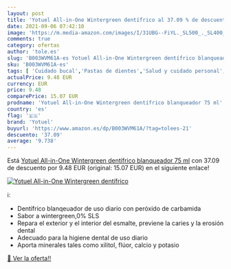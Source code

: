 ```yaml
---
layout: post
title: 'Yotuel All-in-One Wintergreen dentífrico al 37.09 % de descuento'
date: 2021-09-06 07:42:10
image: 'https://m.media-amazon.com/images/I/31UBG--FiYL._SL500_._SL400_.jpg'
comments: true
category: ofertas
author: 'tole.es'
slug: 'B003WVM61A-es Yotuel All-in-One Wintergreen dentífrico blanqueador 75 ml'
sku: 'B003WVM61A-es'
tags: [ 'Cuidado bucal','Pastas de dientes','Salud y cuidado personal','dentífrico','yotuel', ]
actualPrice: 9.48 EUR
currency: EUR
price: 9.48
comparePrice: 15.07 EUR
prodname: 'Yotuel All-in-One Wintergreen dentífrico blanqueador 75 ml'
country: 'es'
flag: '🇪🇸'
brand: 'Yotuel'
buyurl: 'https://www.amazon.es/dp/B003WVM61A/?tag=tolees-21'
descuento: '37.09'
average: '9.738'
---
```


Está [Yotuel All-in-One Wintergreen dentífrico blanqueador 75 ml](https://www.amazon.es/dp/B003WVM61A/?tag=tolees-21) con 37.09 de descuento por 9.48 EUR (original: 15.07 EUR) en el siguiente enlace!

[![Yotuel All-in-One Wintergreen dentífrico](https://m.media-amazon.com/images/I/31UBG--FiYL._SL500_._SL400_.jpg)](https://www.amazon.es/dp/B003WVM61A/?tag=tolees-21)

ℹ️:

- Dentífrico blanqeuador de uso diario con peróxido de carbamida
- Sabor a wintergreen,0% SLS
- Repara el exterior y el interior del esmalte, previene la caries y la erosión dental
- Adecuado para la higiene dental de uso diario
- Aporta minerales tales como xilitol, flúor, calcio y potasio

[🛒 Ver la oferta!!](https://www.amazon.es/dp/B003WVM61A/?tag=tolees-21)

